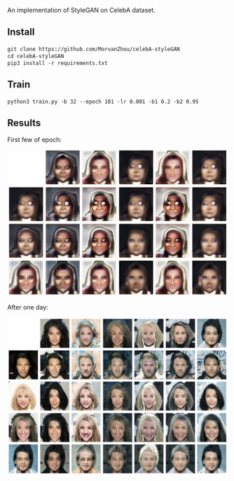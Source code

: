 An implementation of StyleGAN on CelebA dataset.

## Install 

```shell script
git clone https://github.com/MorvanZhou/celebA-styleGAN
cd celebA-styleGAN
pip3 install -r requirements.txt
```

## Train

```shell script
python3 train.py -b 32 --epoch 101 -lr 0.001 -b1 0.2 -b2 0.95
```

## Results

First few of epoch:

![](demo/ep000t005000.png)

After one day:

![](demo/ep010t014000.png)
